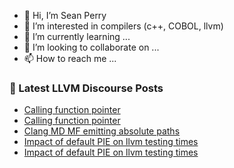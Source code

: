 - 👋 Hi, I’m Sean Perry
- 👀 I’m interested in compilers (c++, COBOL, llvm)
- 🌱 I’m currently learning ...
- 💞️ I’m looking to collaborate on ...
- 📫 How to reach me ...

<!---
s66perry/s66perry is a ✨ special ✨ repository because its `README.md` (this file) appears on your GitHub profile.
You can click the Preview link to take a look at your changes.
--->
### 📕 Latest LLVM Discourse Posts

<!-- DISCOURSE-LLVM:START -->
- [Calling function pointer](https://discourse.llvm.org/t/calling-function-pointer/67452#post_2)
- [Calling function pointer](https://discourse.llvm.org/t/calling-function-pointer/67452#post_1)
- [Clang MD MF emitting absolute paths](https://discourse.llvm.org/t/clang-md-mf-emitting-absolute-paths/67450#post_1)
- [Impact of default PIE on llvm testing times](https://discourse.llvm.org/t/impact-of-default-pie-on-llvm-testing-times/67445#post_4)
- [Impact of default PIE on llvm testing times](https://discourse.llvm.org/t/impact-of-default-pie-on-llvm-testing-times/67445#post_3)
<!-- DISCOURSE-LLVM:END -->
